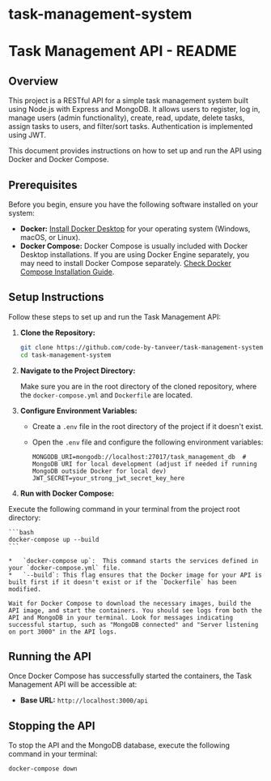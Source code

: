 # task-management-system

# Task Management API - README

## Overview

This project is a RESTful API for a simple task management system built using Node.js with Express and MongoDB. It allows users to register, log in, manage users (admin functionality), create, read, update, delete tasks, assign tasks to users, and filter/sort tasks. Authentication is implemented using JWT.

This document provides instructions on how to set up and run the API using Docker and Docker Compose.

## Prerequisites

Before you begin, ensure you have the following software installed on your system:

*   **Docker:** [Install Docker Desktop](https://www.docker.com/products/docker-desktop) for your operating system (Windows, macOS, or Linux).
*   **Docker Compose:** Docker Compose is usually included with Docker Desktop installations. If you are using Docker Engine separately, you may need to install Docker Compose separately. [Check Docker Compose Installation Guide](https://docs.docker.com/compose/install/).

## Setup Instructions

Follow these steps to set up and run the Task Management API:

1.  **Clone the Repository:**

    ```bash
    git clone https://github.com/code-by-tanveer/task-management-system.git
    cd task-management-system
    ```

2.  **Navigate to the Project Directory:**

    Make sure you are in the root directory of the cloned repository, where the `docker-compose.yml` and `Dockerfile` are located.

3.  **Configure Environment Variables:**

    *   Create a `.env` file in the root directory of the project if it doesn't exist.
    *   Open the `.env` file and configure the following environment variables:

        ```env
        MONGODB_URI=mongodb://localhost:27017/task_management_db  # MongoDB URI for local development (adjust if needed if running MongoDB outside Docker for local dev)
        JWT_SECRET=your_strong_jwt_secret_key_here
        ```

4.  **Run with Docker Compose:**

Execute the following command in your terminal from the project root directory:

    ```bash
    docker-compose up --build
    ```

    *   `docker-compose up`:  This command starts the services defined in your `docker-compose.yml` file.
    *   `--build`: This flag ensures that the Docker image for your API is built first if it doesn't exist or if the `Dockerfile` has been modified.

    Wait for Docker Compose to download the necessary images, build the API image, and start the containers. You should see logs from both the API and MongoDB in your terminal. Look for messages indicating successful startup, such as "MongoDB connected" and "Server listening on port 3000" in the API logs.

## Running the API

Once Docker Compose has successfully started the containers, the Task Management API will be accessible at:

*   **Base URL:** `http://localhost:3000/api`

## Stopping the API

To stop the API and the MongoDB database, execute the following command in your terminal:

```bash
docker-compose down
```
